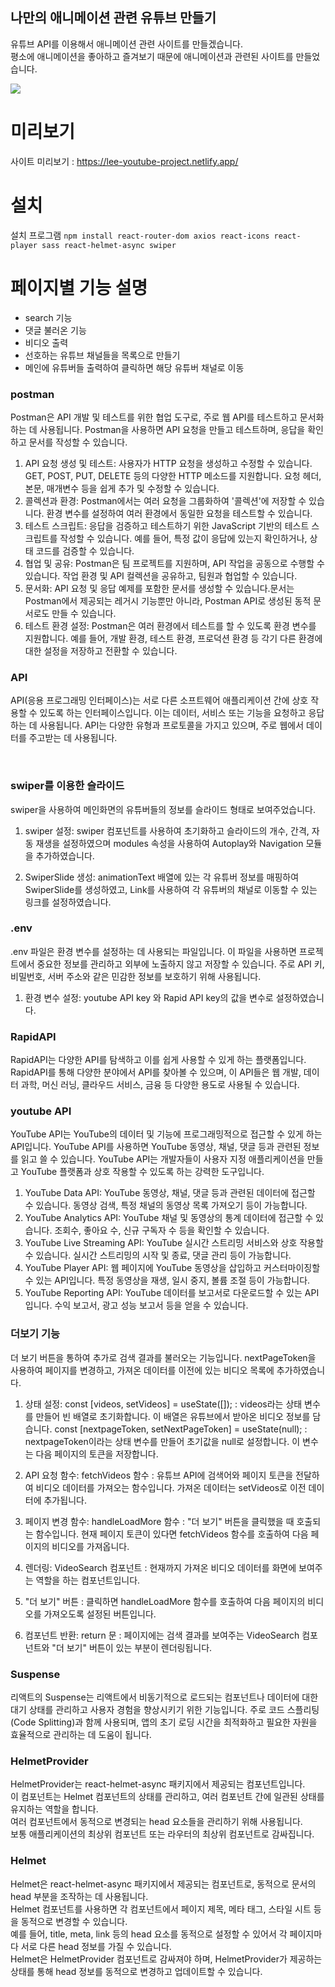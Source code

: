 ## 나만의 애니메이션 관련 유튜브 만들기
유튜브 API를 이용해서 애니메이션 관련 사이트를 만들겠습니다.<br />
평소에 애니메이션을 좋아하고 즐겨보기 때문에 애니메이션과 관련된 사이트를 만들었습니다. <br />

<img src="https://l-jy16.github.io/youtube-project/src/assets/img/searchimg.png">

# 미리보기
사이트 미리보기 : https://lee-youtube-project.netlify.app/

# 설치
설치 프로그램 `npm install react-router-dom axios react-icons react-player sass react-helmet-async swiper`
<br />

# 페이지별 기능 설명
- search 기능
- 댓글 불러온 기능
- 비디오 출력
- 선호하는 유튜브 채널들을 목록으로 만들기
- 메인에 유튜버들 출력하여 클릭하면 해당 유튜버 채널로 이동


### postman
Postman은 API 개발 및 테스트를 위한 협업 도구로, 주로 웹 API를 테스트하고 문서화하는 데 사용됩니다. Postman을 사용하면 API 요청을 만들고 테스트하며, 응답을 확인하고 문서를 작성할 수 있습니다.

1. API 요청 생성 및 테스트: 사용자가 HTTP 요청을 생성하고 수정할 수 있습니다. GET, POST, PUT, DELETE 등의 다양한 HTTP 메소드를 지원합니다. 요청 헤더, 본문, 매개변수 등을 쉽게 추가 및 수정할 수 있습니다.
2. 콜렉션과 환경: Postman에서는 여러 요청을 그룹화하여 '콜렉션'에 저장할 수 있습니다. 환경 변수를 설정하여 여러 환경에서 동일한 요청을 테스트할 수 있습니다.
3. 테스트 스크립트: 응답을 검증하고 테스트하기 위한 JavaScript 기반의 테스트 스크립트를 작성할 수 있습니다. 예를 들어, 특정 값이 응답에 있는지 확인하거나, 상태 코드를 검증할 수 있습니다.
4. 협업 및 공유: Postman은 팀 프로젝트를 지원하며, API 작업을 공동으로 수행할 수 있습니다. 작업 환경 및 API 컬렉션을 공유하고, 팀원과 협업할 수 있습니다.
5. 문서화: API 요청 및 응답 예제를 포함한 문서를 생성할 수 있습니다.문서는 Postman에서 제공되는 레거시 기능뿐만 아니라, Postman API로 생성된 동적 문서로도 만들 수 있습니다.
6. 테스트 환경 설정: Postman은 여러 환경에서 테스트를 할 수 있도록 환경 변수를 지원합니다. 예를 들어, 개발 환경, 테스트 환경, 프로덕션 환경 등 각기 다른 환경에 대한 설정을 저장하고 전환할 수 있습니다.

### API
API(응용 프로그래밍 인터페이스)는 서로 다른 소프트웨어 애플리케이션 간에 상호 작용할 수 있도록 하는 인터페이스입니다. 이는 데이터, 서비스 또는 기능을 요청하고 응답하는 데 사용됩니다. API는 다양한 유형과 프로토콜을 가지고 있으며, 주로 웹에서 데이터를 주고받는 데 사용됩니다.

<br />

### swiper를 이용한 슬라이드 
swiper을 사용하여 메인화면의 유튜버들의 정보를 슬라이드 형태로 보여주었습니다.<br />
1. swiper 설정: swiper 컴포넌트를 사용하여 초기화하고 슬라이드의 개수, 간격, 자동 재생을 설정하였으며 modules 속성을 사용하여 Autoplay와 Navigation 모듈을 추가하였습니다.

2. SwiperSlide 생성: animationText 배열에 있는 각 유튜버 정보를 매핑하여 SwiperSlide를 생성하였고, Link를 사용하여 각 유튜버의 채널로 이동할 수 있는 링크를 설정하였습니다.

### .env
.env 파일은 환경 변수를 설정하는 데 사용되는 파일입니다. 이 파일을 사용하면 프로젝트에서 중요한 정보를 관리하고 외부에 노출하지 않고 저장할 수 있습니다. 주로 API 키, 비밀번호, 서버 주소와 같은 민감한 정보를 보호하기 위해 사용됩니다.

1. 환경 변수 설정: youtube API key 와 Rapid API key의 값을 변수로 설정하였습니다.

### RapidAPI
RapidAPI는 다양한 API를 탐색하고 이를 쉽게 사용할 수 있게 하는 플랫폼입니다. RapidAPI를 통해 다양한 분야에서 API를 찾아볼 수 있으며, 이 API들은 웹 개발, 데이터 과학, 머신 러닝, 클라우드 서비스, 금융 등 다양한 용도로 사용될 수 있습니다.

### youtube API
YouTube API는 YouTube의 데이터 및 기능에 프로그래밍적으로 접근할 수 있게 하는 API입니다. YouTube API를 사용하면 YouTube 동영상, 채널, 댓글 등과 관련된 정보를 읽고 쓸 수 있습니다. YouTube API는 개발자들이 사용자 지정 애플리케이션을 만들고 YouTube 플랫폼과 상호 작용할 수 있도록 하는 강력한 도구입니다.

1. YouTube Data API: YouTube 동영상, 채널, 댓글 등과 관련된 데이터에 접근할 수 있습니다. 동영상 검색, 특정 채널의 동영상 목록 가져오기 등이 가능합니다.
2. YouTube Analytics API: YouTube 채널 및 동영상의 통계 데이터에 접근할 수 있습니다. 조회수, 좋아요 수, 신규 구독자 수 등을 확인할 수 있습니다.
3. YouTube Live Streaming API: YouTube 실시간 스트리밍 서비스와 상호 작용할 수 있습니다. 실시간 스트리밍의 시작 및 종료, 댓글 관리 등이 가능합니다.
4. YouTube Player API: 웹 페이지에 YouTube 동영상을 삽입하고 커스터마이징할 수 있는 API입니다. 특정 동영상을 재생, 일시 중지, 볼륨 조절 등이 가능합니다.
5. YouTube Reporting API: YouTube 데이터를 보고서로 다운로드할 수 있는 API입니다. 수익 보고서, 광고 성능 보고서 등을 얻을 수 있습니다.

### 더보기 기능
더 보기 버튼을 통하여 추가로 검색 결과를 불러오는 기능입니다. nextPageToken을 사용하여 페이지를 변경하고, 가져온 데이터를 이전에 있는 비디오 목록에 추가하였습니다.

1. 상태 설정: const [videos, setVideos] = useState([]); : videos라는 상태 변수를 만들어 빈 배열로 초기화합니다. 이 배열은 유튜브에서 받아온 비디오 정보를 담습니다.
const [nextpageToken, setNextPageToken] = useState(null); : nextpageToken이라는 상태 변수를 만들어 초기값을 null로 설정합니다. 이 변수는 다음 페이지의 토큰을 저장합니다.

2. API 요청 함수: fetchVideos 함수 : 유튜브 API에 검색어와 페이지 토큰을 전달하여 비디오 데이터를 가져오는 함수입니다. 가져온 데이터는 setVideos로 이전 데이터에 추가됩니다.

3. 페이지 변경 함수: handleLoadMore 함수 : "더 보기" 버튼을 클릭했을 때 호출되는 함수입니다. 현재 페이지 토큰이 있다면 fetchVideos 함수를 호출하여 다음 페이지의 비디오를 가져옵니다.

4. 렌더링: VideoSearch 컴포넌트 : 현재까지 가져온 비디오 데이터를 화면에 보여주는 역할을 하는 컴포넌트입니다.

5. "더 보기" 버튼 : 클릭하면 handleLoadMore 함수를 호출하여 다음 페이지의 비디오를 가져오도록 설정된 버튼입니다.

6. 컴포넌트 반환: return 문 : 페이지에는 검색 결과를 보여주는 VideoSearch 컴포넌트와 "더 보기" 버튼이 있는 부분이 렌더링됩니다.

### Suspense
리액트의 Suspense는 리액트에서 비동기적으로 로드되는 컴포넌트나 데이터에 대한 대기 상태를 관리하고 사용자 경험을 향상시키기 위한 기능입니다. 주로 코드 스플리팅(Code Splitting)과 함께 사용되며, 앱의 초기 로딩 시간을 최적화하고 필요한 자원을 효율적으로 관리하는 데 도움이 됩니다.

### HelmetProvider
HelmetProvider는 react-helmet-async 패키지에서 제공되는 컴포넌트입니다.<br />
이 컴포넌트는 Helmet 컴포넌트의 상태를 관리하고, 여러 컴포넌트 간에 일관된 상태를 유지하는 역할을 합니다.<br />
여러 컴포넌트에서 동적으로 변경되는 head 요소들을 관리하기 위해 사용됩니다.<br />
보통 애플리케이션의 최상위 컴포넌트 또는 라우터의 최상위 컴포넌트로 감싸집니다.<br />

### Helmet
Helmet은 react-helmet-async 패키지에서 제공되는 컴포넌트로, 동적으로 문서의 head 부분을 조작하는 데 사용됩니다.<br />
Helmet 컴포넌트를 사용하면 각 컴포넌트에서 페이지 제목, 메타 태그, 스타일 시트 등을 동적으로 변경할 수 있습니다.<br />
예를 들어, title, meta, link 등의 head 요소를 동적으로 설정할 수 있어서 각 페이지마다 서로 다른 head 정보를 가질 수 있습니다.<br />
Helmet은 HelmetProvider 컴포넌트로 감싸져야 하며, HelmetProvider가 제공하는 상태를 통해 head 정보를 동적으로 변경하고 업데이트할 수 있습니다.<br />
